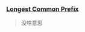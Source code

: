 ### [Longest Common Prefix](https://leetcode.com/problems/longest-common-prefix/description/)
> 没啥意思